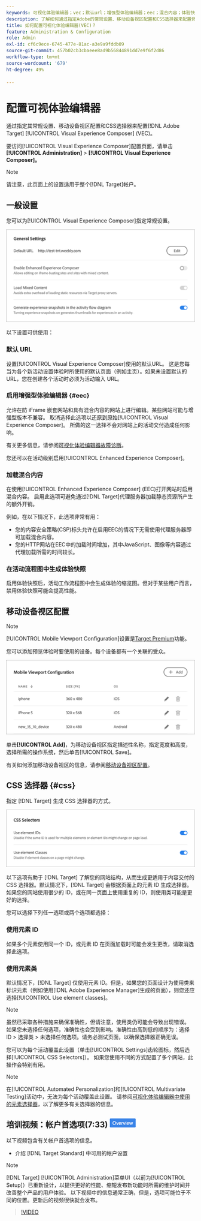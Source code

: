 ```yaml
---
keywords: 可视化体验编辑器；vec；默认url；增强型体验编辑器；eec；混合内容；体验快照；移动设备视区；css；css选择器
description: 了解如何通过指定Adobe的常规设置、移动设备视区配置和CSS选择器来配置体验编辑器 [!DNL Target] 可视化体验编辑器(VEC)。
title: 如何配置可视化体验编辑器(VEC)？
feature: Administration & Configuration
role: Admin
exl-id: cf6c9ece-6745-477e-81ac-a3e9a9fddb09
source-git-commit: 457b02cb3cbaeee8ad9b56844891dd7e9f6f2d86
workflow-type: tm+mt
source-wordcount: '679'
ht-degree: 49%

---
```


# 配置可视体验编辑器

通过指定其常规设置、移动设备视区配置和CSS选择器来配置[!DNL Adobe Target] [!UICONTROL Visual Experience Composer] (VEC)。

要访问[!UICONTROL Visual Experience Composer]配置页面，请单击&#x200B;**[!UICONTROL Administration]** > **[!UICONTROL Visual Experience Composer]。**

>[!NOTE]
>
>请注意，此页面上的设置适用于整个[!DNL Target]帐户。

## 一般设置

您可以为[!UICONTROL Visual Experience Composer]指定常规设置。

![常规设置部分](/help/main/administrating-target/assets/general-settings.png)

以下设置可供使用：

### 默认 URL

设置[!UICONTROL Visual Experience Composer]使用的默认URL。 这是您每当为各个新活动设置体验时所使用的默认页面（例如主页）。如果未设置默认的 URL，您在创建各个活动时必须为活动输入 URL。

### 启用增强型体验编辑器 {#eec}

允许在防 iFrame 嵌套网站和具有混合内容的网站上进行编辑。某些网站可能与增强型版本不兼容。 取消选择此选项以还原到原始[!UICONTROL Visual Experience Composer]。 所做的这一选择不会对网站上的活动交付造成任何影响。

有关更多信息，请参阅[可视化体验编辑器故障诊断](/help/main/c-experiences/c-visual-experience-composer/r-troubleshoot-composer/troubleshoot-composer.md)。

您还可以在活动级别启用[!UICONTROL Enhanced Experience Composer]。

### 加载混合内容

在使用[!UICONTROL Enhanced Experience Composer] (EEC)打开网站时启用混合内容。 启用此选项可避免通过[!DNL Target]代理服务器加载静态资源所产生的额外开销。

例如，在以下情况下，此选项非常有用：

* 您的内容安全策略(CSP)标头允许在启用EEC的情况下无需使用代理服务器即可加载混合内容。
* 您的HTTP网站在EEC中的加载时间增加，其中JavaScript、图像等内容通过代理加载所需的时间较长。

### 在活动流程图中生成体验快照

启用体验快照后，活动工作流程图中会生成体验的缩览图。但对于某些用户而言，禁用体验快照可能会提高性能。

## 移动设备视区配置

>[!NOTE]
>
>[!UICONTROL Mobile Viewport Configuration]设置是[Target Premium](/help/main/c-intro/intro.md#premium)功能。


您可以添加预览体验时要使用的设备。每个设备都有一个关联的受众。

![移动设备视区配置部分](/help/main/administrating-target/assets/mobile-viewport-configuration.png)

单击&#x200B;**[!UICONTROL Add]**，为移动设备视区指定描述性名称，指定宽度和高度，选择所需的操作系统，然后单击[!UICONTROL Save]。

有关如何添加移动设备视区的信息，请参阅[移动设备视区配置](/help/main/c-experiences/c-visual-experience-composer/mobile-viewports.md)。

## CSS 选择器 {#css}

指定 [!DNL Target] 生成 CSS 选择器的方式。

![CSS选择器部分](/help/main/administrating-target/assets/css-selectors.png)

以下选项有助于 [!DNL Target] 了解您的网站结构，从而生成更适用于内容交付的 CSS 选择器。默认情况下，[!DNL Target] 会根据页面上的元素 ID 生成选择器。如果您的网站使用很少的 ID，或在同一页面上使用重复的 ID，则使用类可能是更好的选择。

您可以选择下列任一选项或两个选项都选择：

### 使用元素 ID

如果多个元素使用同一个 ID，或元素 ID 在页面加载时可能会发生更改，请取消选择此选项。

### 使用元素类

默认情况下，[!DNL Target] 仅使用元素 ID。但是，如果您的页面设计为使用类来标识元素（例如使用[!DNL Adobe Experience Manager]生成的页面），则您还应选择[!UICONTROL Use element classes]。

>[!NOTE]
>
>虽然已采取各种措施来确保准确性，但请注意，使用类仍可能会导致出现错误。 如果您未选择任何选项，准确性也会受到影响。准确性由高到低的顺序为：选择 ID > 选择类 > 未选择任何选项。请务必测试页面，以确保选择器正确无误。

您可以为每个活动覆盖此设置（单击[!UICONTROL Settings]齿轮图标，然后选择[!UICONTROL CSS Selectors]）。 如果您使用不同的方式配置了多个网站，此操作会特别有用。

>[!NOTE]
>
>在[!UICONTROL Automated Personalization]和[!UICONTROL Multivariate Testing]活动中，无法为每个活动覆盖此设置。  请参阅[可视化体验编辑器中使用的元素选择器](/help/main/c-experiences/c-visual-experience-composer/vec-selectors.md)，以了解更多有关选择器的信息。

## 培训视频：帐户首选项(7:33) ![概述徽章](/help/main/assets/overview.png)

以下视频包含有关帐户首选项的信息。

* 介绍 [!DNL Target Standard] 中可用的帐户设置

>[!NOTE]
>
>[!DNL Target] [!UICONTROL Administration]菜单UI（以前为[!UICONTROL Setup]）已重新设计，以提供更好的性能、缩短发布新功能时所需的维护时间并改善整个产品的用户体验。 以下视频中的信息通常正确，但是，选项可能位于不同的位置。更新后的视频很快就会发布。

>[!VIDEO](https://video.tv.adobe.com/v/17379)
